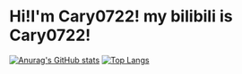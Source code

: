 # Hi!I'm Cary0722! my bilibili is Cary0722!
[![Anurag's GitHub stats](https://github-readme-stats.vercel.app/api?username=bili-cary0722)](https://github.com/bili-cary0722/bili-cary0722&show_icons=true)
[![Top Langs](https://github-readme-stats.vercel.app/api/top-langs/?username=bili-cary0722)](https://github.com/bili-cary0722/bili-cary0722)
